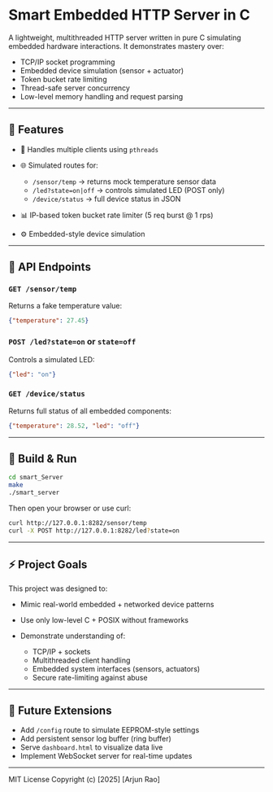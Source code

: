 # Smart Embedded HTTP Server in C

A lightweight, multithreaded HTTP server written in pure C simulating embedded hardware interactions. It demonstrates mastery over:

* TCP/IP socket programming
* Embedded device simulation (sensor + actuator)
* Token bucket rate limiting
* Thread-safe server concurrency
* Low-level memory handling and request parsing

---

## 🔧 Features

* 🧠 Handles multiple clients using `pthreads`
* 🌐 Simulated routes for:

  * `/sensor/temp` → returns mock temperature sensor data
  * `/led?state=on|off` → controls simulated LED (POST only)
  * `/device/status` → full device status in JSON
* 📊 IP-based token bucket rate limiter (5 req burst @ 1 rps)
* ⚙️ Embedded-style device simulation

---

## 🧪 API Endpoints

### `GET /sensor/temp`

Returns a fake temperature value:

```json
{"temperature": 27.45}
```

### `POST /led?state=on` or `state=off`

Controls a simulated LED:

```json
{"led": "on"}
```

### `GET /device/status`

Returns full status of all embedded components:

```json
{"temperature": 28.52, "led": "off"}
```

---

## 🚀 Build & Run

```bash
cd smart_Server
make
./smart_server
```

Then open your browser or use curl:

```bash
curl http://127.0.0.1:8282/sensor/temp
curl -X POST http://127.0.0.1:8282/led?state=on
```

---

## ⚡ Project Goals

This project was designed to:

* Mimic real-world embedded + networked device patterns
* Use only low-level C + POSIX without frameworks
* Demonstrate understanding of:

  * TCP/IP + sockets
  * Multithreaded client handling
  * Embedded system interfaces (sensors, actuators)
  * Secure rate-limiting against abuse

---

## 📎 Future Extensions

* Add `/config` route to simulate EEPROM-style settings
* Add persistent sensor log buffer (ring buffer)
* Serve `dashboard.html` to visualize data live
* Implement WebSocket server for real-time updates

---

MIT License
Copyright (c) [2025] [Arjun Rao] 
